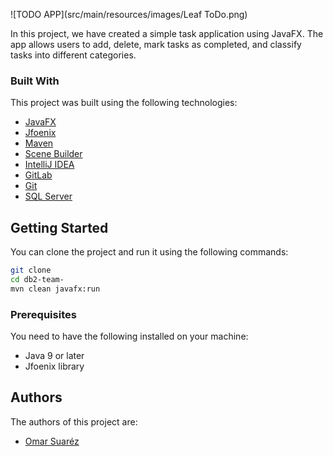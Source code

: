 
![TODO APP](src/main/resources/images/Leaf ToDo.png)


In this project, we have created a simple task application using JavaFX. The app allows users to add, delete, mark tasks as completed, and classify tasks into different categories.

### Built With

This project was built using the following technologies:

- [JavaFX](https://openjfx.io/)
- [Jfoenix](https://mvnrepository.com/artifact/com.jfoenix/jfoenix/9.0.1)
- [Maven](https://maven.apache.org/)
- [Scene Builder](https://gluonhq.com/products/scene-builder/)
- [IntelliJ IDEA](https://www.jetbrains.com/idea/)
- [GitLab](https://gitlab.com/)
- [Git](https://git-scm.com/)
- [SQL Server](https://www.microsoft.com/en-us/sql-server/sql-server-2019)

## Getting Started

You can clone the project and run it using the following commands:

```bash
git clone 
cd db2-team-
mvn clean javafx:run
```
 
### Prerequisites

You need to have the following installed on your machine:
- Java 9 or later
- Jfoenix library
 
## Authors
The authors of this project are:

- [Omar Suaréz](https://gitlab.com/OmarNmb)
 
<!--End of readme-->

